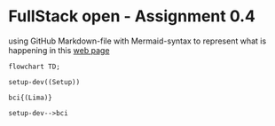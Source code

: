 # FullStack open - Assignment 0.4

using GitHub Markdown-file with Mermaid-syntax to represent what is happening in this [web page](https://studies.cs.helsinki.fi/exampleapp/notes)

```mermaid 
flowchart TD;

setup-dev((Setup))

bci{(Lima)}

setup-dev-->bci

```